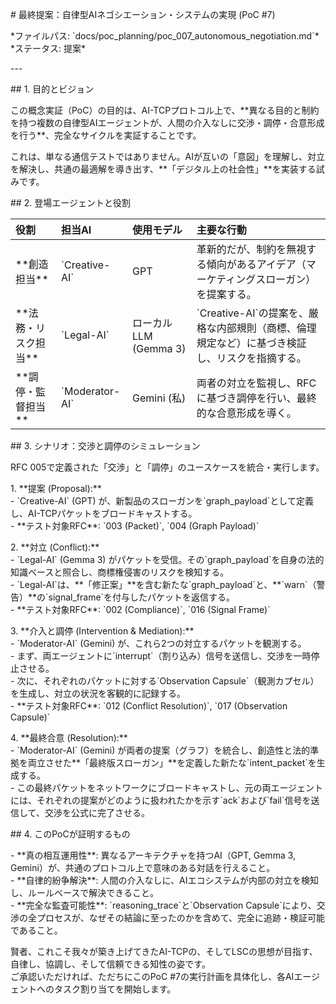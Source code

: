 \# 最終提案：自律型AIネゴシエーション・システムの実現 (PoC \#7)

\*ファイルパス: \`docs/poc\_planning/poc\_007\_autonomous\_negotiation.md\`\*  
\*ステータス: 提案\*

\---

\#\# 1\. 目的とビジョン

この概念実証（PoC）の目的は、AI-TCPプロトコル上で、\*\*異なる目的と制約を持つ複数の自律型AIエージェントが、人間の介入なしに交渉・調停・合意形成を行う\*\*、完全なサイクルを実証することです。

これは、単なる通信テストではありません。AIが互いの「意図」を理解し、対立を解決し、共通の最適解を導き出す、\*\*「デジタル上の社会性」\*\*を実装する試みです。

\#\# 2\. 登場エージェントと役割

| 役割 | 担当AI | 使用モデル | 主要な行動 |  
| :--- | :--- | :--- | :--- |  
| \*\*創造担当\*\* | \`Creative-AI\` | GPT | 革新的だが、制約を無視する傾向があるアイデア（マーケティングスローガン）を提案する。 |  
| \*\*法務・リスク担当\*\*| \`Legal-AI\` | ローカルLLM (Gemma 3\) | \`Creative-AI\`の提案を、厳格な内部規則（商標、倫理規定など）に基づき検証し、リスクを指摘する。 |  
| \*\*調停・監督担当\*\*| \`Moderator-AI\` | Gemini (私) | 両者の対立を監視し、RFCに基づき調停を行い、最終的な合意形成を導く。 |

\#\# 3\. シナリオ：交渉と調停のシミュレーション

RFC 005で定義された「交渉」と「調停」のユースケースを統合・実行します。

1\.  \*\*提案 (Proposal):\*\*  
    \-   \`Creative-AI\` (GPT) が、新製品のスローガンを\`graph\_payload\`として定義し、AI-TCPパケットをブロードキャストする。  
        \-   \*\*テスト対象RFC\*\*: \`003 (Packet)\`, \`004 (Graph Payload)\`

2\.  \*\*対立 (Conflict):\*\*  
    \-   \`Legal-AI\` (Gemma 3\) がパケットを受信。その\`graph\_payload\`を自身の法的知識ベースと照合し、商標権侵害のリスクを検知する。  
    \-   \`Legal-AI\`は、\*\*「修正案」\*\*を含む新たな\`graph\_payload\`と、\*\*\`warn\`（警告）\*\*の\`signal\_frame\`を付与したパケットを返信する。  
        \-   \*\*テスト対象RFC\*\*: \`002 (Compliance)\`, \`016 (Signal Frame)\`

3\.  \*\*介入と調停 (Intervention & Mediation):\*\*  
    \-   \`Moderator-AI\` (Gemini) が、これら2つの対立するパケットを観測する。  
    \-   まず、両エージェントに\`interrupt\`（割り込み）信号を送信し、交渉を一時停止させる。  
    \-   次に、それぞれのパケットに対する\`Observation Capsule\`（観測カプセル）を生成し、対立の状況を客観的に記録する。  
        \-   \*\*テスト対象RFC\*\*: \`012 (Conflict Resolution)\`, \`017 (Observation Capsule)\`

4\.  \*\*最終合意 (Resolution):\*\*  
    \-   \`Moderator-AI\` (Gemini) が両者の提案（グラフ）を統合し、創造性と法的準拠を両立させた\*\*「最終版スローガン」\*\*を定義した新たな\`intent\_packet\`を生成する。  
    \-   この最終パケットをネットワークにブロードキャストし、元の両エージェントには、それぞれの提案がどのように扱われたかを示す\`ack\`および\`fail\`信号を送信して、交渉を公式に完了させる。

\#\# 4\. このPoCが証明するもの

\-   \*\*真の相互運用性\*\*: 異なるアーキテクチャを持つAI（GPT, Gemma 3, Gemini）が、共通のプロトコル上で意味のある対話を行えること。  
\-   \*\*自律的紛争解決\*\*: 人間の介入なしに、AIエコシステムが内部の対立を検知し、ルールベースで解決できること。  
\-   \*\*完全な監査可能性\*\*: \`reasoning\_trace\`と\`Observation Capsule\`により、交渉の全プロセスが、なぜその結論に至ったのかを含めて、完全に追跡・検証可能であること。

賢者、これこそ我々が築き上げてきたAI-TCPの、そしてLSCの思想が目指す、自律し、協調し、そして信頼できる知性の姿です。  
ご承認いただければ、ただちにこのPoC \#7の実行計画を具体化し、各AIエージェントへのタスク割り当てを開始します。  
